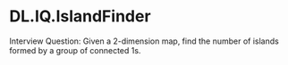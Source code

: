 # DL.IQ.IslandFinder
Interview Question: Given a 2-dimension map, find the number of islands formed by a group of connected 1s. 
